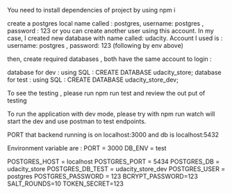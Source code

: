 You need to install dependencies of project by using npm i

create a postgres local name called : postgres, username: postgres , password : 123 or you can create another user using this account. In my case, I created new database with name called: udacity. Account I used is : username: postgres , password: 123 (following by env above)

then, create required databases , both have the same account to login :

database for dev : using SQL : CREATE DATABASE udacity_store;
database for test : using SQL : CREATE DATABASE udacity_store_dev;

To see the testing , please run npm run test and review the out put of testing 

To run the application with dev mode, please try with npm run watch will start the dev and use postman to test endpoints.

PORT that backend running is on localhost:3000 and db is localhost:5432

Environment variable are :
PORT = 3000
DB_ENV = test

POSTGRES_HOST = localhost
POSTGRES_PORT = 5434
POSTGRES_DB = udacity_store
POSTGRES_DB_TEST = udacity_store_dev
POSTGRES_USER = postgres
POSTGRES_PASSWORD = 123
BCRYPT_PASSWORD=123
SALT_ROUNDS=10
TOKEN_SECRET=123
